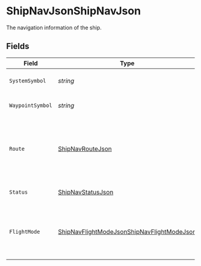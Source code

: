 # ShipNavJsonShipNavJson

The navigation information of the ship.


## Fields

| Field                                                                                                               | Type                                                                                                                | Required                                                                                                            | Description                                                                                                         |
| ------------------------------------------------------------------------------------------------------------------- | ------------------------------------------------------------------------------------------------------------------- | ------------------------------------------------------------------------------------------------------------------- | ------------------------------------------------------------------------------------------------------------------- |
| `SystemSymbol`                                                                                                      | *string*                                                                                                            | :heavy_check_mark:                                                                                                  | The symbol of the system.                                                                                           |
| `WaypointSymbol`                                                                                                    | *string*                                                                                                            | :heavy_check_mark:                                                                                                  | The symbol of the waypoint.                                                                                         |
| `Route`                                                                                                             | [ShipNavRouteJson](../../Models/Components/ShipNavRouteJson.md)                                                     | :heavy_check_mark:                                                                                                  | The routing information for the ship's most recent transit or current location.                                     |
| `Status`                                                                                                            | [ShipNavStatusJson](../../Models/Components/ShipNavStatusJson.md)                                                   | :heavy_check_mark:                                                                                                  | The current status of the ship                                                                                      |
| `FlightMode`                                                                                                        | [ShipNavFlightModeJsonShipNavFlightModeJson](../../Models/Components/ShipNavFlightModeJsonShipNavFlightModeJson.md) | :heavy_check_mark:                                                                                                  | The ship's set speed when traveling between waypoints or systems.                                                   |